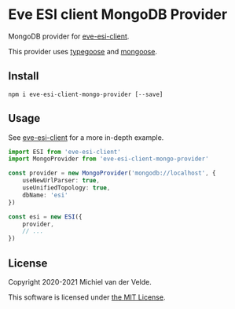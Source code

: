 # Eve ESI client MongoDB Provider

MongoDB provider for [eve-esi-client](https://github.com/MichielvdVelde/eve-esi).

This provider uses [typegoose](https://github.com/typegoose/typegoose) and
[mongoose](https://github.com/Automattic/mongoose).

## Install

```
npm i eve-esi-client-mongo-provider [--save]
```

## Usage

See [eve-esi-client](https://github.com/MichielvdVelde/eve-esi)
for a more in-depth example.

```ts
import ESI from 'eve-esi-client'
import MongoProvider from 'eve-esi-client-mongo-provider'

const provider = new MongoProvider('mongodb://localhost', {
    useNewUrlParser: true,
    useUnifiedTopology: true,
    dbName: 'esi'
})

const esi = new ESI({
    provider,
    // ...
})
```

## License

Copyright 2020-2021 Michiel van der Velde.

This software is licensed under [the MIT License](LICENSE).
